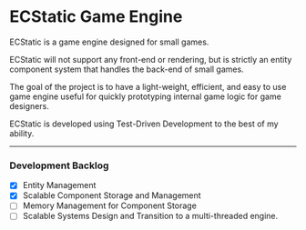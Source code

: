 # ECStatic Game Engine
ECStatic is a game engine designed for small games.

ECStatic will not support any front-end or rendering, but is strictly an entity component system that handles the back-end of small games.

The goal of the project is to have a light-weight, efficient, and easy to use game engine useful for quickly prototyping internal game logic for game designers.

ECStatic is developed using Test-Driven Development to the best of my ability.

---
### Development Backlog
- [x] Entity Management
- [x] Scalable Component Storage and Management
- [ ] Memory Management for Component Storage
- [ ] Scalable Systems Design and Transition to a multi-threaded engine.
